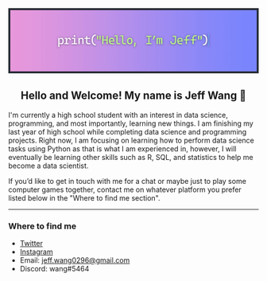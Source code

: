 [comment]: <> (Gmail, Discord, and other icons by Icons8: https://icons8.com/icons)

<img id="banner" src="https://raw.githubusercontent.com/Zenoix/Zenoix/master/github-banner.gif" draggable="false">
<br>

<h2 align="center">Hello and Welcome! My name is Jeff Wang 👋</h2>

<p>I'm currently a high school student with an interest in data science, programming, and most importantly, learning new things. I am finishing my last year of high school while completing data science and programming projects. Right now, I am focusing on learning how to perform data science tasks using Python as that is what I am experienced in, however, I will eventually be learning other skills such as R, SQL, and statistics to help me become a data scientist.</p>

<p>If you’d like to get in touch with me for a chat or maybe just to play some computer games together, contact me on whatever platform you prefer listed below in the "Where to find me section". </p>

<hr>

### Where to find me
- [Twitter](https://twitter.com/IAmZenoix) 
- [Instagram](https://instagram.com/j3ff_wang)
- Email: jeff.wang0296@gmail.com
- Discord: wang#5464
